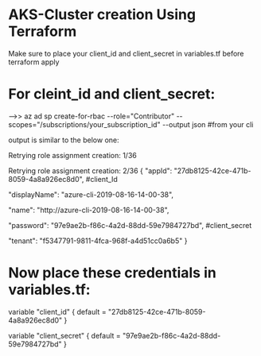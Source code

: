 # AKS-Cluster creation Using Terraform

Make sure to place your client_id and client_secret in variables.tf before terraform apply

# For cleint_id and client_secret:
-->> az ad sp create-for-rbac --role="Contributor" --scopes="/subscriptions/your_subscription_id" --output json     #from your cli


output is similar to the below one:

Retrying role assignment creation: 1/36

Retrying role assignment creation: 2/36
{
  "appId": "27db8125-42ce-471b-8059-4a8a926ec8d0",    #client_Id
  
  "displayName": "azure-cli-2019-08-16-14-00-38",
  
  "name": "http://azure-cli-2019-08-16-14-00-38",
  
  "password": "97e9ae2b-f86c-4a2d-88dd-59e7984727bd",  #client_secret
  
  "tenant": "f5347791-9811-4fca-968f-a4d51cc0a6b5"
}


# Now place these credentials in variables.tf:

variable "client_id" { default = "27db8125-42ce-471b-8059-4a8a926ec8d0" }

variable "client_secret" { default = "97e9ae2b-f86c-4a2d-88dd-59e7984727bd" }

